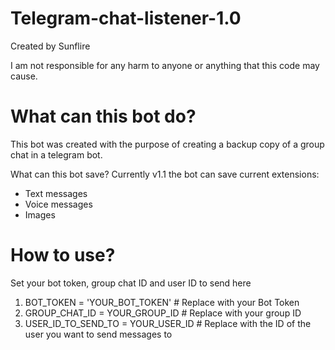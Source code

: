 # Telegram-chat-listener-1.0
Created by Sunflire

I am not responsible for any harm to anyone or anything that this code may cause.

# What can this bot do?
This bot was created with the purpose of creating a backup copy of a group chat in a telegram bot.

What can this bot save?
Currently v1.1 the bot can save current extensions:

- Text messages
- Voice messages
- Images

# How to use?

Set your bot token, group chat ID and user ID to send here

1. BOT_TOKEN = 'YOUR_BOT_TOKEN' # Replace with your Bot Token
2. GROUP_CHAT_ID = YOUR_GROUP_ID  # Replace with your group ID
3. USER_ID_TO_SEND_TO = YOUR_USER_ID # Replace with the ID of the user you want to send messages to
